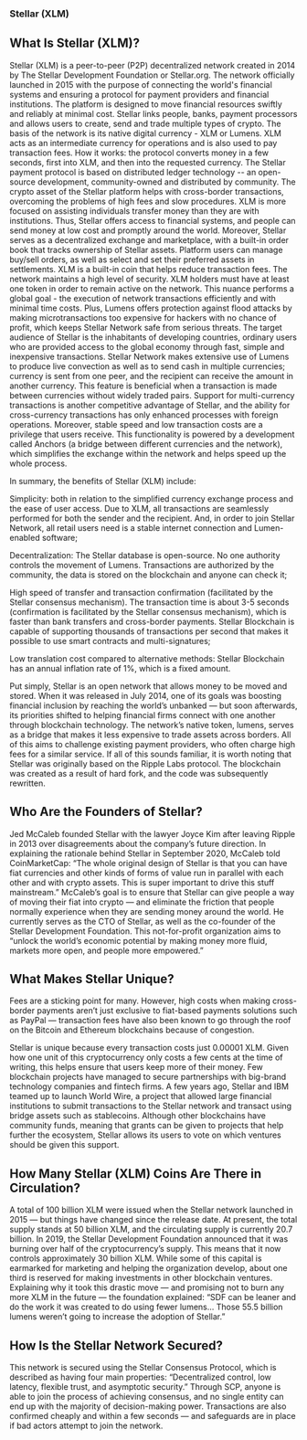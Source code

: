 
















### Stellar (XLM)
## What Is Stellar (XLM)?
Stellar (XLM) is a peer-to-peer (P2P) decentralized network created in 2014 by The Stellar Development Foundation or Stellar.org. The network officially launched in 2015 with the purpose of connecting the world's financial systems and ensuring a protocol for payment providers and financial institutions. The platform is designed to move financial resources swiftly and reliably at minimal cost. Stellar links people, banks, payment processors and allows users to create, send and trade multiple types of crypto.
The basis of the network is its native digital currency - XLM or Lumens. XLM acts as an intermediate currency for operations and is also used to pay transaction fees. How it works: the protocol converts money in a few seconds, first into XLM, and then into the requested currency.
The Stellar payment protocol is based on distributed ledger technology -- an open-source development, community-owned and distributed by community. The crypto asset of the Stellar platform helps with cross-border transactions, overcoming the problems of high fees and slow procedures. XLM is more focused on assisting individuals transfer money than they are with institutions. Thus, Stellar offers access to financial systems, and people can send money at low cost and promptly around the world.
Moreover, Stellar serves as a decentralized exchange and marketplace, with a built-in order book that tracks ownership of Stellar assets. Platform users can manage buy/sell orders, as well as select and set their preferred assets in settlements. XLM is a built-in coin that helps reduce transaction fees.
The network maintains a high level of security. XLM holders must have at least one token in order to remain active on the network. This nuance performs a global goal - the execution of network transactions efficiently and with minimal time costs. Plus, Lumens offers protection against flood attacks by making microtransactions too expensive for hackers with no chance of profit, which keeps Stellar Network safe from serious threats.
The target audience of Stellar is the inhabitants of developing countries, ordinary users who are provided access to the global economy through fast, simple and inexpensive transactions. Stellar Network makes extensive use of Lumens to produce live convection as well as to send cash in multiple currencies; currency is sent from one peer, and the recipient can receive the amount in another currency. This feature is beneficial when a transaction is made between currencies without widely traded pairs.
Support for multi-currency transactions is another competitive advantage of Stellar, and the ability for cross-currency transactions has only enhanced processes with foreign operations. Moreover, stable speed and low transaction costs are a privilege that users receive.
This functionality is powered by a development called Anchors (a bridge between different currencies and the network), which simplifies the exchange within the network and helps speed up the whole process.

In summary, the benefits of Stellar (XLM) include:

Simplicity: both in relation to the simplified currency exchange process and the ease of user access. Due to XLM, all transactions are seamlessly performed for both the sender and the recipient. And, in order to join Stellar Network, all retail users need is a stable internet connection and Lumen-enabled software;

Decentralization: The Stellar database is open-source. No one authority controls the movement of Lumens. Transactions are authorized by the community, the data is stored on the blockchain and anyone can check it;

High speed of transfer and transaction confirmation (facilitated by the Stellar consensus mechanism). The transaction time is about 3-5 seconds (confirmation is facilitated by the Stellar consensus mechanism), which is faster than bank transfers and cross-border payments. Stellar Blockchain is capable of supporting thousands of transactions per second that makes it possible to use smart contracts and multi-signatures;

Low translation cost compared to alternative methods: Stellar Blockchain has an annual inflation rate of 1%, which is a fixed amount.

Put simply, Stellar is an open network that allows money to be moved and stored. When it was released in July 2014, one of its goals was boosting financial inclusion by reaching the world’s unbanked — but soon afterwards, its priorities shifted to helping financial firms connect with one another through blockchain technology.
The network’s native token, lumens, serves as a bridge that makes it less expensive to trade assets across borders. All of this aims to challenge existing payment providers, who often charge high fees for a similar service.
If all of this sounds familiar, it is worth noting that Stellar was originally based on the Ripple Labs protocol. The blockchain was created as a result of hard fork, and the code was subsequently rewritten.

## Who Are the Founders of Stellar?
Jed McCaleb founded Stellar with the lawyer Joyce Kim after leaving Ripple in 2013 over disagreements about the company’s future direction.
In explaining the rationale behind Stellar in September 2020, McCaleb told CoinMarketCap: “The whole original design of Stellar is that you can have fiat currencies and other kinds of forms of value run in parallel with each other and with crypto assets. This is super important to drive this stuff mainstream.”
McCaleb’s goal is to ensure that Stellar can give people a way of moving their fiat into crypto — and eliminate the friction that people normally experience when they are sending money around the world.
He currently serves as the CTO of Stellar, as well as the co-founder of the Stellar Development Foundation. This not-for-profit organization aims to “unlock the world’s economic potential by making money more fluid, markets more open, and people more empowered.”

## What Makes Stellar Unique?
Fees are a sticking point for many. However, high costs when making cross-border payments aren’t just exclusive to fiat-based payments solutions such as PayPal — transaction fees have also been known to go through the roof on the Bitcoin and Ethereum blockchains because of congestion.

Stellar is unique because every transaction costs just 0.00001 XLM. Given how one unit of this cryptocurrency only costs a few cents at the time of writing, this helps ensure that users keep more of their money.
Few blockchain projects have managed to secure partnerships with big-brand technology companies and fintech firms. A few years ago, Stellar and IBM teamed up to launch World Wire, a project that allowed large financial institutions to submit transactions to the Stellar network and transact using bridge assets such as stablecoins.
Although other blockchains have community funds, meaning that grants can be given to projects that help further the ecosystem, Stellar allows its users to vote on which ventures should be given this support.

## How Many Stellar (XLM) Coins Are There in Circulation?
A total of 100 billion XLM were issued when the Stellar network launched in 2015 — but things have changed since the release date. At present, the total supply stands at 50 billion XLM, and the circulating supply is currently 20.7 billion.
In 2019, the Stellar Development Foundation announced that it was burning over half of the cryptocurrency’s supply. This means that it now controls approximately 30 billion XLM. While some of this capital is earmarked for marketing and helping the organization develop, about one third is reserved for making investments in other blockchain ventures.
Explaining why it took this drastic move — and promising not to burn any more XLM in the future — the foundation explained: “SDF can be leaner and do the work it was created to do using fewer lumens… Those 55.5 billion lumens weren’t going to increase the adoption of Stellar.”

## How Is the Stellar Network Secured?
This network is secured using the Stellar Consensus Protocol, which is described as having four main properties: “Decentralized control, low latency, flexible trust, and asymptotic security.”
Through SCP, anyone is able to join the process of achieving consensus, and no single entity can end up with the majority of decision-making power. Transactions are also confirmed cheaply and within a few seconds — and safeguards are in place if bad actors attempt to join the network.



